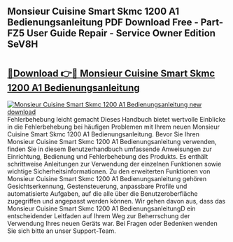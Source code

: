 ## Monsieur Cuisine Smart Skmc 1200 A1 Bedienungsanleitung PDF Download Free - Part-FZ5 User Guide Repair - Service Owner Edition SeV8H

# <h2><a href="http://df5hwmi.blite.top/?on=Monsieur+Cuisine+Smart+Skmc+1200+A1+Bedienungsanleitung">🔗Download 👉🔴 Monsieur Cuisine Smart Skmc 1200 A1 Bedienungsanleitung</a></h2>

[![Monsieur Cuisine Smart Skmc 1200 A1 Bedienungsanleitung new download](https://i.imgur.com/lujVjoI.png)](http://df5hwmi.blite.top/?on=Monsieur+Cuisine+Smart+Skmc+1200+A1+Bedienungsanleitung)
Fehlerbehebung leicht gemacht Dieses Handbuch bietet wertvolle Einblicke in die Fehlerbehebung bei häufigen Problemen mit Ihrem neuen Monsieur Cuisine Smart Skmc 1200 A1 Bedienungsanleitung. Bevor Sie Ihren Monsieur Cuisine Smart Skmc 1200 A1 Bedienungsanleitung verwenden, finden Sie in diesem Benutzerhandbuch umfassende Anweisungen zur Einrichtung, Bedienung und Fehlerbehebung des Produkts. Es enthält schrittweise Anleitungen zur Verwendung der einzelnen Funktionen sowie wichtige Sicherheitsinformationen. Zu den erweiterten Funktionen von Monsieur Cuisine Smart Skmc 1200 A1 Bedienungsanleitung gehören Gesichtserkennung, Gestensteuerung, anpassbare Profile und automatisierte Aufgaben, auf die alle über die Benutzeroberfläche zugegriffen und angepasst werden können. Wir gehen davon aus, dass das Monsieur Cuisine Smart Skmc 1200 A1 BedienungsanleitungD ein entscheidender Leitfaden auf Ihrem Weg zur Beherrschung der Verwendung Ihres neuen Geräts war. Bei Fragen oder Bedenken wenden Sie sich bitte an unser Support-Team.
